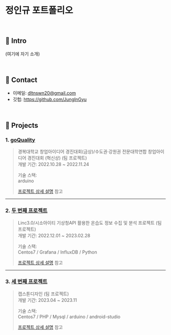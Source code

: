 # 정인규 포트폴리오
</br>

## :pushpin: Intro
(여기에 자기 소개)

</br>

## :pushpin: Contact
- 이메일: dltnswn20@gmail.com
- 깃헙: https://github.com/JungInGyu

</br>

## :pushpin: Projects
### 1. [goQuality](https://github.com/Integerous/goQuality)
>경복대학교 창업아이디어 경진대회(금상)/수도권·강원권 전문대학연합  창업아이디어 경진대회 (혁신상)
>                                                                                  (팀 프로젝트)  
>개발 기간: 2022.10.28 ~ 2022.11.24  
>  
>기술 스택:  
>arduino  
>  
>[프로젝트 상세 설명](https://github.com/Integerous/goQuality) 참고
---

### 2. [두 번째 프로젝트]()
>Linc3.0/시소아이티 기상청API 활용한 온습도 정보 수집 및 분석 프로젝트   (팀 프로젝트)  
>개발 기간: 2022.12.01 ~ 2023.02.28  
>  
>기술 스택:  
>Centos7 / Grafana / InfluxDB / Python
>  
>[프로젝트 상세 설명](https://github.com/Integerous/goQuality) 참고
---

### 3. [세 번째 프로젝트]()
>캡스톤디자인  (팀 프로젝트)  
>개발 기간: 2023.04 ~ 2023.11  
>  
>기술 스택:  
>Centos7 / PHP / Mysql / arduino / android-studio
>  
>[프로젝트 상세 설명](https://github.com/Integerous/goQuality) 참고
